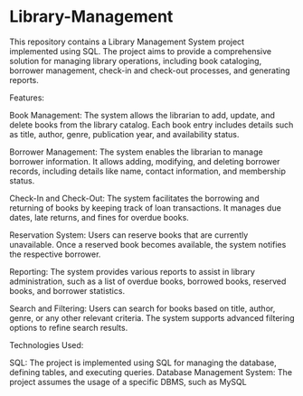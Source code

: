 # Library-Management
This repository contains a Library Management System project implemented using SQL. The project aims to provide a comprehensive solution for managing library operations, including book cataloging, borrower management, check-in and check-out processes, and generating reports.

Features:

Book Management: The system allows the librarian to add, update, and delete books from the library catalog. Each book entry includes details such as title, author, genre, publication year, and availability status.

Borrower Management: The system enables the librarian to manage borrower information. It allows adding, modifying, and deleting borrower records, including details like name, contact information, and membership status.

Check-In and Check-Out: The system facilitates the borrowing and returning of books by keeping track of loan transactions. It manages due dates, late returns, and fines for overdue books.

Reservation System: Users can reserve books that are currently unavailable. Once a reserved book becomes available, the system notifies the respective borrower.

Reporting: The system provides various reports to assist in library administration, such as a list of overdue books, borrowed books, reserved books, and borrower statistics.

Search and Filtering: Users can search for books based on title, author, genre, or any other relevant criteria. The system supports advanced filtering options to refine search results.

Technologies Used:

SQL: The project is implemented using SQL for managing the database, defining tables, and executing queries.
Database Management System: The project assumes the usage of a specific DBMS, such as MySQL
